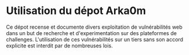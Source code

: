 # Utilisation du dépot Arka0m 

Ce dépot recense et documente divers exploitation de vulnérabilités web dans un but de recherche et d'experimentation sur des plateformes de challenges.
L'utilisation de ces vulnérabilités sur un tiers sans son accord explicite est interdit par de nombreuses lois.
